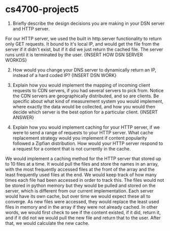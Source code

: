 # cs4700-project5

1. Briefly describe the design decisions you are making in your DSN server and HTTP server.

For our HTTP server, we used the built in http.server functionality to return only GET requests. It bound to it's local IP, and would get the file from the server if it didn't exist, but if it did we just return the cached file. The server runs until it is terminated by the user.
{INSERT HOW DSN SERVER WORKDS}

2. How would you change your DNS server to dynamically return an IP, instead of a hard coded IP?
{INSERT DSN WORK}

3. Explain how you would implement the mapping of incoming client requests to CDN servers, if you had several servers to pick from. Notice the CDN servers are geographically distributed, and so are clients. Be specific about what kind of measurement system you would implement, where exactly the data would be collected, and how you would then decide which server is the best option for a particular client.
{INSERT ANSWER}

4. Explain how you would implement caching for your HTTP server, if we were to send a range of requests to your HTTP server. What cache replacement strategy would you implement if content popularity followed a Zipfian distribution. How would your HTTP server respond to a request for a content that is not currently in the cache.

We would implement a caching method for the HTTP server that stored up to 10 files at a time. It would pull the files and store the names in an array, with the most frequently accessed files at the front of the array and the least frequently used files at the end. We would keep track of how many times each file had been accessed in order to track this. The files would not be stored in python memory but they would be pulled and stored on the server, which is different from our current implementation. Each server would have its own cache, but over time we would expect these all to converge. As new files were accessed, they would replace the least used files in memory and in the array if they were not already cached. In other words, we would first check to see if the content existed, if it did, return it, and if it did not we would pull the new file and return that to the user. After that, we would calculate the new cache.
